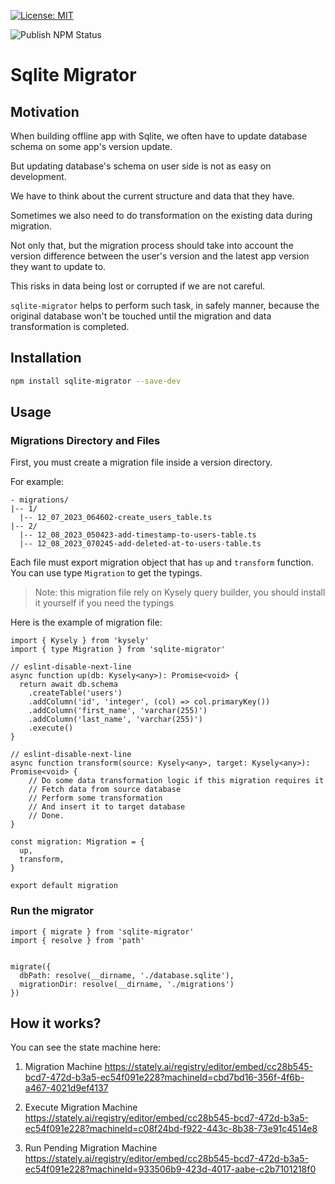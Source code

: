 [![License: MIT](https://img.shields.io/badge/License-MIT-yellow.svg)](https://opensource.org/licenses/MIT)


![Publish NPM Status](https://github.com/azamuddin/sqlite-migrator/actions/workflows/npm-publish.yml/badge.svg)


# Sqlite Migrator 

## Motivation 

When building offline app with Sqlite, we often have to update database schema on some app's version update. 

But updating database's schema on user side is not as easy on development. 

We have to think about the current structure and data that they have. 

Sometimes we also need to do transformation on the existing data during migration. 

Not only that, but the migration process should take into account the version difference between the user's version and the latest app version they want to update to. 

This risks in data being lost or corrupted if we are not careful. 

`sqlite-migrator` helps to perform such task, in safely manner, because the original database won't be touched until the migration and data transformation is completed. 

## Installation 

```bash
npm install sqlite-migrator --save-dev
```

## Usage

### Migrations Directory and Files

First, you must create a migration file inside a version directory. 

For example: 
```
- migrations/ 
|-- 1/
  |-- 12_07_2023_064602-create_users_table.ts
|-- 2/ 
  |-- 12_08_2023_050423-add-timestamp-to-users-table.ts
  |-- 12_08_2023_070245-add-deleted-at-to-users-table.ts
```


Each file must export migration object that has `up` and `transform` function. You can use type `Migration` to get the typings. 

> Note: this migration file rely on Kysely query builder, you should install it yourself if you need the typings

Here is the example of migration file: 

```
import { Kysely } from 'kysely'
import { type Migration } from 'sqlite-migrator'

// eslint-disable-next-line
async function up(db: Kysely<any>): Promise<void> {
  return await db.schema
    .createTable('users')
    .addColumn('id', 'integer', (col) => col.primaryKey())
    .addColumn('first_name', 'varchar(255)')
    .addColumn('last_name', 'varchar(255)')
    .execute()
}

// eslint-disable-next-line
async function transform(source: Kysely<any>, target: Kysely<any>): Promise<void> {
    // Do some data transformation logic if this migration requires it
    // Fetch data from source database 
    // Perform some transformation 
    // And insert it to target database 
    // Done.
}

const migration: Migration = {
  up,
  transform,
}

export default migration
```



### Run the migrator

```
import { migrate } from 'sqlite-migrator'
import { resolve } from 'path'


migrate({
  dbPath: resolve(__dirname, './database.sqlite'), 
  migrationDir: resolve(__dirname, './migrations')
})
```


## How it works? 

You can see the state machine here: 

1. Migration Machine
https://stately.ai/registry/editor/embed/cc28b545-bcd7-472d-b3a5-ec54f091e228?machineId=cbd7bd16-356f-4f6b-a467-4021d9ef4137

2. Execute Migration Machine 
https://stately.ai/registry/editor/embed/cc28b545-bcd7-472d-b3a5-ec54f091e228?machineId=c08f24bd-f922-443c-8b38-73e91c4514e8

3. Run Pending Migration Machine
https://stately.ai/registry/editor/embed/cc28b545-bcd7-472d-b3a5-ec54f091e228?machineId=933506b9-423d-4017-aabe-c2b7101218f0
